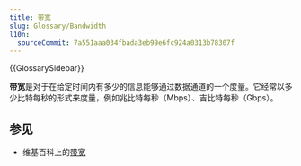 ```yaml
---
title: 带宽
slug: Glossary/Bandwidth
l10n:
  sourceCommit: 7a551aaa034fbada3eb99e6fc924a0313b78307f
---
```


{{GlossarySidebar}}

**带宽**是对于在给定时间内有多少的信息能够通过数据通道的一个度量。它经常以多少比特每秒的形式来度量，例如兆比特每秒（Mbps）、吉比特每秒（Gbps）。

## 参见

- 维基百科上的[带宽](<https://zh.wikipedia.org/wiki/带宽_(计算机)>)
